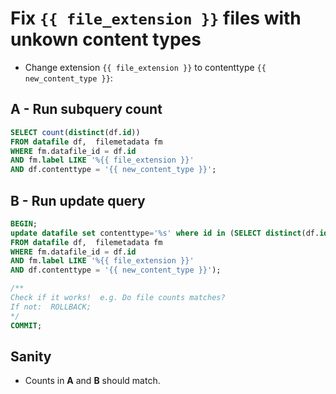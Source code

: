 
# Fix ```{{ file_extension }}``` files with unkown content types
  - Change extension ```{{ file_extension }}``` to contenttype ```{{ new_content_type }}```:

## A - Run subquery count

```sql
SELECT count(distinct(df.id))
FROM datafile df,  filemetadata fm
WHERE fm.datafile_id = df.id
AND fm.label LIKE '%{{ file_extension }}'
AND df.contenttype = '{{ new_content_type }}';
```

## B - Run update query

```sql
BEGIN;
update datafile set contenttype='%s' where id in (SELECT distinct(df.id)
FROM datafile df,  filemetadata fm
WHERE fm.datafile_id = df.id
AND fm.label LIKE '%{{ file_extension }}'
AND df.contenttype = '{{ new_content_type }}');

/**
Check if it works!  e.g. Do file counts matches?
If not:  ROLLBACK;
*/
COMMIT;
```

## Sanity

  - Counts in **A** and **B** should match.
